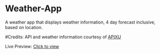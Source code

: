# Weather-App
A weather app that displays weather information, 4 day forecast inclusive, based on location.

#Credits:
API and weather information courtesy of [APIXU](https://www.apixu.com/)

Live Preview:
[Click to view](https://jillo-abdullahi.github.io/Weather-App/)


